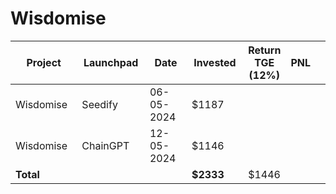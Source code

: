 # Wisdomise



<table data-full-width="true"><thead><tr><th width="152">Project</th><th width="138">Launchpad</th><th width="132">Date</th><th width="133">Invested</th><th>Return TGE (12%)</th><th>PNL</th><th></th></tr></thead><tbody><tr><td>Wisdomise</td><td>Seedify</td><td>06-05-2024</td><td>$1187</td><td></td><td></td><td></td></tr><tr><td>Wisdomise</td><td>ChainGPT</td><td>12-05-2024</td><td>$1146</td><td></td><td></td><td></td></tr><tr><td><strong>Total</strong></td><td></td><td></td><td><strong>$2333</strong></td><td>$1446</td><td></td><td></td></tr></tbody></table>

